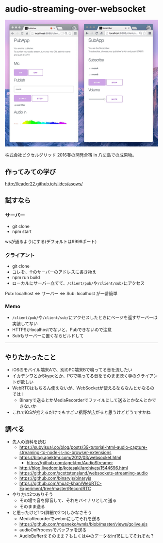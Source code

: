 # audio-streaming-over-websocket

![動作イメージ](./demo-img.jpg)

株式会社ピクセルグリッド 2016春の開発合宿 in 八丈島での成果物。

## 作ってみての学び
http://leader22.github.io/slides/asows/

## 試すなら
### サーバー
- git clone
- npm start

wsが通るようにする(デフォルトは9999ポート)

### クライアント
- git clone
- [コレ](https://github.com/leader22/audio-streaming-over-websocket/blob/master/client/_src/script/cmn/const.js#L2)を、↑のサーバーのアドレスに書き換え
- npm run build
- ローカルにサーバー立てて、`/client/pub/`や`/client/sub/`にアクセス

Pub: localhost ⇔ サーバー ⇔ Sub: localhost が一番簡単

### Memo
- `/client/pub/`や`/client/sub/`にアクセスしたときにページを返すサーバーは実装してない
- HTTPSかlocalhostでないと、Pubできないので注意
- Subもサーバーに置くならビルドして

- - -

## やりたかったこと
- iOSのモバイル端末Aで、別のPC端末Bで鳴ってる音を流したい
- イカデンワとかSkypeとか、PCで鳴ってる音をそのまま聴く専のクライアントが欲しい
- WebRTCはもちろん使えないが、WebSocketが使えるならなんとかなるのでは！
  - Binaryで送るとかMediaRecorderでファイルにして送るとかなんとかできないか
- これでiOSが拾えるだけでもすごい裾野が広がると思うけどどうですかね

## 調べる
- 先人の資料を読む
  - https://subvisual.co/blog/posts/39-tutorial-html-audio-capture-streaming-to-node-js-no-browser-extensions
  - https://blog.agektmr.com/2012/03/websocket.html
    - https://github.com/agektmr/AudioStreamer
  - http://blog.livedoor.jp/kotesaki/archives/1544696.html
  - https://github.com/scottstensland/websockets-streaming-audio
  - https://github.com/binaryjs/binaryjs
  - https://github.com/muaz-khan/WebRTC-Experiment/tree/master/RecordRTC
- やり方は2つありそう
  - その場で音を録音して、それをバイナリとして送る
  - そのまま送る
- と思ったけど1つ(詳細で2つ)しかなさそう
  - MediaRecorderでwebmにしてそれを送る
   - https://github.com/mganeko/wmls/blob/master/views/golive.ejs
   - audioOnProcessでバッファを送る
   - AudioBufferをそのまま？もしくは中のデータをint16にしてそれぞれ？
